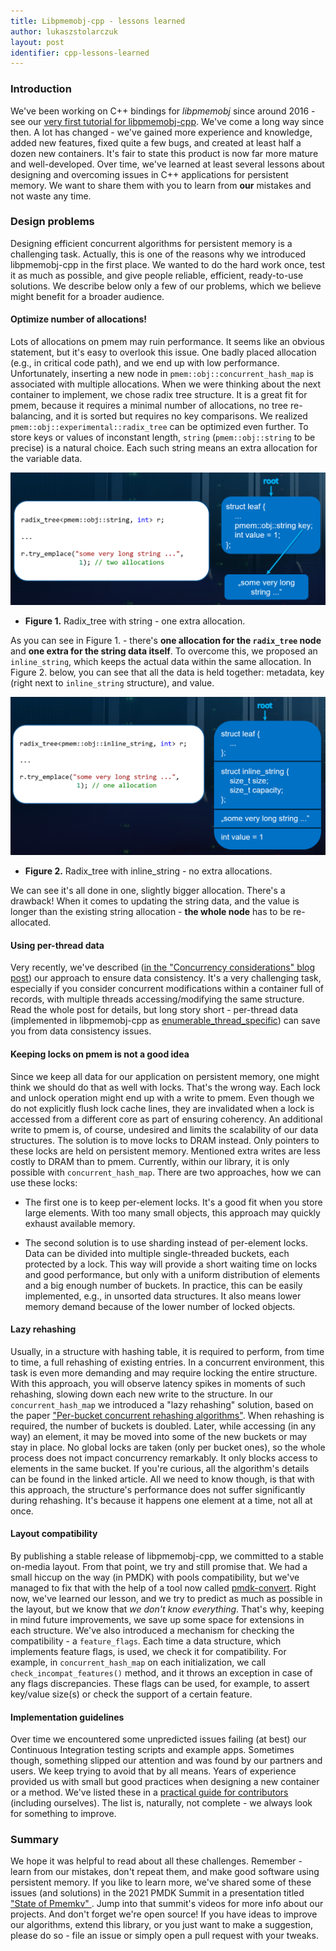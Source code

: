 ```yaml
---
title: Libpmemobj-cpp - lessons learned
author: lukaszstolarczuk
layout: post
identifier: cpp-lessons-learned
---
```


### Introduction

We've been working on C++ bindings for *libpmemobj* since around 2016 - see our [very first
tutorial for libpmemobj-cpp][cpp_tutorial_blog]. We've come a long way since then. A lot has
changed - we've gained more experience and knowledge, added new features, fixed quite a few
bugs, and created at least half a dozen new containers. It's fair to state this product is now
far more mature and well-developed. Over time, we've learned at least several lessons about
designing and overcoming issues in C++ applications for persistent memory. We want to share
them with you to learn from **our** mistakes and not waste any time.

### Design problems

Designing efficient concurrent algorithms for persistent memory is a challenging task.
Actually, this is one of the reasons why we introduced libpmemobj-cpp in the first place.
We wanted to do the hard work once, test it as much as possible, and give people reliable,
efficient, ready-to-use solutions. We describe below only a few of our problems, which
we believe might benefit for a broader audience.

#### Optimize number of allocations!

Lots of allocations on pmem may ruin performance. It seems like an obvious statement, but
it's easy to overlook this issue. One badly placed allocation (e.g., in critical
code path), and we end up with low performance. Unfortunately, inserting a new node in
`pmem::obj::concurrent_hash_map` is associated with multiple allocations.
When we were thinking about the next container to implement, we chose radix tree structure.
It is a great fit for pmem, because it requires a minimal number of allocations, no tree
re-balancing, and it is sorted but requires no key comparisons. We realized
`pmem::obj::experimental::radix_tree` can be optimized even further. To store keys or
values of inconstant length, `string` (`pmem::obj::string` to be precise) is a natural
choice. Each such string means an extra allocation for the variable data.

![Radix tree with string](/assets/cpp_lessons_string.png "Radix tree with string")
* **Figure 1.** Radix_tree with string - one extra allocation.

As you can see in Figure 1. - there's **one allocation for the `radix_tree` node**
and **one extra for the string data itself**. To overcome this, we proposed an
`inline_string`, which keeps the actual data within the same allocation. In Figure 2.
below, you can see that all the data is held together: metadata, key
(right next to `inline_string` structure), and value.

![Radix tree with inline_string](/assets/cpp_lessons_inline_string.png "Radix tree with inline_string")
* **Figure 2.** Radix_tree with inline_string - no extra allocations.

We can see it's all done in one, slightly bigger allocation. There's a drawback! When
it comes to updating the string data, and the value is longer than the existing string
allocation - **the whole node** has to be re-allocated.

#### Using per-thread data

Very recently, we've described ([in the "Concurrency considerations" blog post][concurrency_blog])
our approach to ensure data consistency. It's a very challenging task, especially if
you consider concurrent modifications within a container full of records, with multiple
threads accessing/modifying the same structure. Read the whole post for details,
but long story short - per-thread data (implemented in libpmemobj-cpp as
[enumerable_thread_specific][ptls_docs]) can save you from data consistency issues.

#### Keeping locks on pmem is not a good idea

Since we keep all data for our application on persistent memory, one might think we should
do that as well with locks. That's the wrong way. Each lock and unlock operation might end up
with a write to pmem. Even though we do not explicitly flush lock cache lines, they are
invalidated when a lock is accessed from a different core as part of ensuring coherency.
An additional write to pmem is, of course, undesired and limits the scalability of our data
structures. The solution is to move locks to DRAM instead. Only pointers to these locks
are held on persistent memory. Mentioned extra writes are less costly to DRAM than to pmem.
Currently, within our library, it is only possible with `concurrent_hash_map`. There are
two approaches, how we can use these locks:

* The first one is to keep per-element locks. It's a good fit when you store large
elements. With too many small objects, this approach may quickly exhaust available memory.

* The second solution is to use sharding instead of per-element locks. Data can be divided
into multiple single-threaded buckets, each protected by a lock. This way will provide
a short waiting time on locks and good performance, but only with a uniform distribution of
elements and a big enough number of buckets. In practice, this can be easily implemented,
e.g., in unsorted data structures. It also means lower memory demand because of the lower
number of locked objects.

#### Lazy rehashing

Usually, in a structure with hashing table, it is required to perform, from time to time,
a full rehashing of existing entries. In a concurrent environment, this task is even more
demanding and may require locking the entire structure. With this approach, you will
observe latency spikes in moments of such rehashing, slowing down each new write to the
structure. In our `concurrent_hash_map` we introduced a "lazy rehashing" solution, based
on the paper ["Per-bucket concurrent rehashing algorithms"][rehashing_pdf]. When rehashing
is required, the number of buckets is doubled. Later, while accessing (in any way)
an element, it may be moved into some of the new buckets or may stay in place. No global
locks are taken (only per bucket ones), so the whole process does not impact concurrency
remarkably. It only blocks access to elements in the same bucket. If you're curious,
all the algorithm's details can be found in the linked article. All we need to know though,
is that with this approach, the structure's performance does not suffer significantly
during rehashing. It's because it happens one element at a time, not all at once.

#### Layout compatibility

By publishing a stable release of libpmemobj-cpp, we committed to a stable on-media layout.
From that point, we try and still promise that. We had a small hiccup on the way (in PMDK)
with pools compatibility, but we've managed to fix that with the help of a tool now called
[pmdk-convert][pmdk_convert_blog]. Right now, we've learned our lesson, and we try to predict
as much as possible in the layout, but we know that *we don't know everything*. That's why,
keeping in mind future improvements, we save up some space for extensions in each
structure. We've also introduced a mechanism for checking the compatibility - a `feature_flags`.
Each time a data structure, which implements feature flags, is used, we check it
for compatibility. For example, in `concurrent_hash_map` on each initialization, we call
`check_incompat_features()` method, and it throws an exception in case of any flags
discrepancies. These flags can be used, for example, to assert key/value size(s) or check
the support of a certain feature.

#### Implementation guidelines

Over time we encountered some unpredicted issues failing (at best) our Continuous Integration
testing scripts and example apps. Sometimes though, something slipped our attention and was found
by our partners and users. We keep trying to avoid that by all means. Years of experience
provided us with small but good practices when designing a new container or a method.
We've listed these in a [practical guide for contributors][container_contrib] (including ourselves).
The list is, naturally, not complete - we always look for something to improve.

### Summary

We hope it was helpful to read about all these challenges. Remember - learn from our mistakes,
don't repeat them, and make good software using persistent memory. If you like to learn more,
we've shared some of these issues (and solutions) in the 2021 PMDK Summit in a presentation titled
["State of Pmemkv" ][summit_state_pmemkv]. Jump into that summit's videos for more info about
our projects. And don't forget we're open source! If you have ideas to improve our algorithms,
extend this library, or you just want to make a suggestion, please do so - file an issue or
simply open a pull request with your tweaks.


[cpp_tutorial_blog]: https://pmem.io/2016/01/12/cpp-01.html
[concurrency_blog]: https://pmem.io/2021/09/17/concurrency.html
[ptls_docs]: https://pmem.io/libpmemobj-cpp/master/doxygen/classpmem_1_1detail_1_1enumerable__thread__specific.html
[rehashing_pdf]: https://arxiv.org/ftp/arxiv/papers/1509/1509.02235.pdf
[pmdk_convert_blog]: https://pmem.io/2019/02/01/pool-conversion-tool.html
[container_contrib]: https://github.com/pmem/libpmemobj-cpp/blob/master/CONTRIBUTING.md#implementing-persistent-containers
[summit_state_pmemkv]: https://pmem.io/pmdksummit2021/

